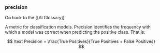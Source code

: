 ### precision

Go back to the [[AI Glossary]]


A metric for classification models. Precision identifies the frequency with which a model was correct when predicting the positive class. That is:

$$	\text Precision = \frac{True Positives}{True Positives + False Positives}
$$

